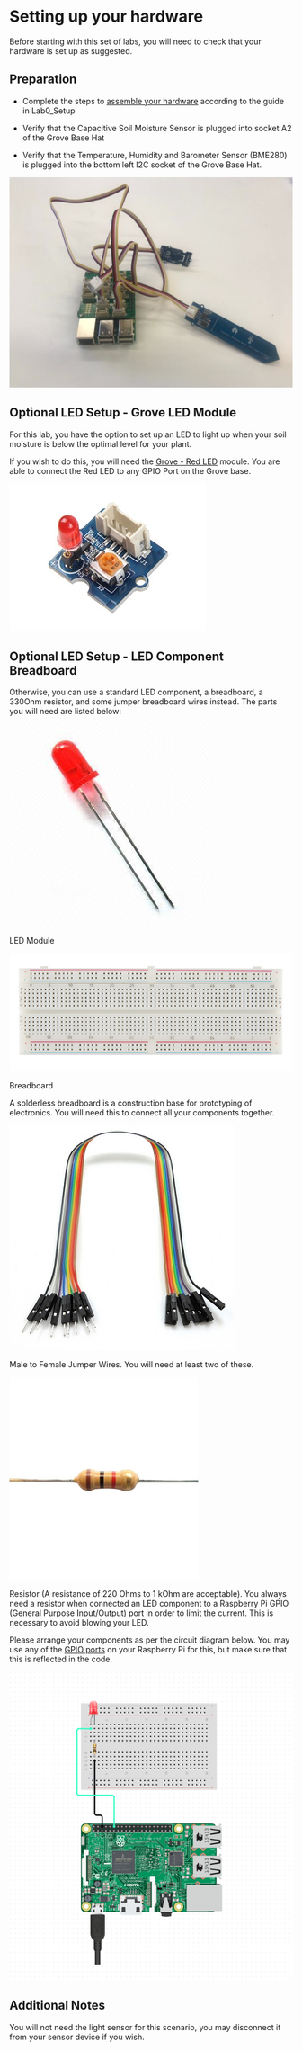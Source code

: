 # Setting up your hardware

Before starting with this set of labs, you will need to check that your hardware is set up as suggested.

## Preparation

- Complete the steps to [assemble your hardware](../../Lab0_SetUp/1b_Assemble_your_FarmBeats_Student_Kit_Hardware.md) according to the guide in Lab0_Setup  

- Verify that the Capacitive Soil Moisture Sensor is plugged into socket A2 of the Grove Base Hat

- Verify that the Temperature, Humidity and Barometer Sensor (BME280) is plugged into the bottom left I2C socket of the Grove Base Hat.

![finished assembly](media/HardwareSetup.png)

## Optional LED Setup - Grove LED Module

For this lab, you have the option to set up an LED to light up when your soil moisture is below the optimal level for your plant.

If you wish to do this, you will need the [Grove - Red LED](https://wiki.seeedstudio.com/Grove-Red_LED/) module. You are able to connect the Red LED to any GPIO Port on the Grove base.

![Grove Red LED](media/GroveLEDRed.jpg)

## Optional LED Setup - LED Component Breadboard

Otherwise, you can use a standard LED component, a breadboard, a 330Ohm resistor, and some jumper breadboard wires instead. The parts you will need are listed below:

![LED component](media/led.jpg)

LED Module

![breadboard](media/breadboard.jpg)

Breadboard

A solderless breadboard is a construction base for prototyping of electronics. You will need this to connect all your components together.

![male female wires](media/mf_wires.jpg)

Male to Female Jumper Wires. You will need at least two of these.

![male female wires](media/resistor.jpg)

Resistor (A resistance of 220 Ohms to 1 kOhm are acceptable). You always need a resistor when connected an LED component to a Raspberry Pi GPIO (General Purpose Input/Output) port in order to limit the current. This is necessary to avoid blowing your LED.

Please arrange your components as per the circuit diagram below. You may use any of the [GPIO ports](https://pinout.xyz/#) on your Raspberry Pi for this, but make sure that this is reflected in the code. 

![circuit diagram](media/led_diagram.png)


## Additional Notes

You will not need the light sensor for this scenario, you may disconnect it from your sensor device if you wish.


